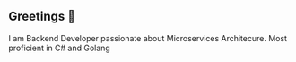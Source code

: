 ## Greetings 👋 

I am Backend Developer passionate about Microservices Architecure.
Most proficient in C# and Golang 
